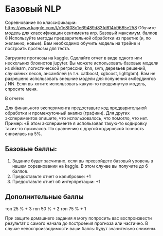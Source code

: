 # Базовый NLP
Соревнование по классификации: https://www.kaggle.com/t/c1e8f08c1e69489d83fd614b9685e258
Обучите модель для классификации сентимента игр.
Базовый максимум. баллов 8
Используйте методы предварительной обработки из практик (и, по желанию, новые). Вам необходимо обучить модель на трейне и построить прогнозы для теста.

Загрузите прогнозы на kaggle. Сделайте отчет в виде одного или нескольких блокнотов jupyter.
Вы можете использовать базовые модели из sklearn, логистической регрессии, knn, svm, деревьев решений, случайных лесов, ансамблей (в т.ч. catboost, xgboost, lightgbm).
Вам не разрешено использовать внешние модели для получения эмбеддингов / NN. 
Если вы хотите использовать какую-то продвинутую модель, спросите меня.

В отчете:

Для финального эксперимента предоставьте код предварительной обработки и промежуточный анализ (графики).
Для других экспериментов опишите, что использовалось, что помогло, что нет. Пример: «В этом эксперименте я использовал такую-то кодировку таких-то признаков. По сравнению с другой кодировкой точность снизилась на 5%.

## Базовые баллы: 
1) Задание будет засчитано, если вы превзойдете базовый уровень в нашем соревновании на kaggle. В этом случае вы получите до 6 баллов.
2) Предоставьте отчет о калибровке: +1
3) Предоставьте отчет об интерпретации: +1

## Дополнительные баллы 
топ 25 % + 3
топ 50 % + 2
топ 75 % + 1

При защите домашнего задания я могу попросить вас воспроизвести результат с самого начала до построения прогноза или частично. В случае невоспроизводимости ваши баллы будут значительно снижены.
